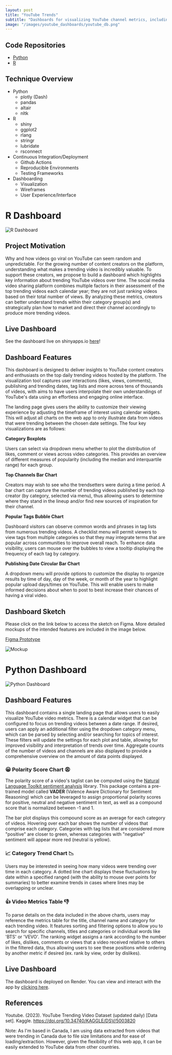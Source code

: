 ```yaml
---
layout: post
title: "YouTube Trends"
subtitle: "Dashboards for visualizing YouTube channel metrics, including sentiment scores and trends over time"
image: "/images/youtube_dashboards/youtube_db.png"
---
```


## Code Repositories
- [Python](https://github.com/lzung/youtube_trends)
- [R](https://github.com/UBC-MDS/trending_youtube_viz_R)

## Technique Overview
- Python
    - plotly (Dash)
    - pandas
    - altair
    - nltk
- R
    - shiny
    - ggplot2
    - rlang
    - stringr
    - lubridate
    - rsconnect
- Continuous Integration/Deployment
    - Github Actions
    - Reproducible Environments
    - Testing Frameworks
- Dashboarding
    - Visualization
    - Wireframes
    - User Experience/Interface

# R Dashboard

![R Dashboard](/images/youtube_dashboards/shiny_dashboard.gif)
## Project Motivation

Why and how videos go viral on YouTube can seem random and unpredictable. For the growing number of content creators on the platform, understanding what makes a trending video is incredibly valuable. To support these creators, we propose to build a dashboard which highlights key information about trending YouTube videos over time. The social media video sharing platform combines multiple factors in their assessment of the top trending videos each calendar year; they are not just ranking videos based on their total number of views. By analyzing these metrics, creators can better understand trends within their category group(s) and strategically plan how to market and direct their channel accordingly to produce more trending videos.

## Live Dashboard

See the dashboard live on shinyapps.io [here](https://lzung.shinyapps.io/youtube-trend-visualizer/)!

## Dashboard Features

This dashboard is designed to deliver insights to YouTube content creators and enthusiasts on the top daily trending videos hosted by the platform. The visualization tool captures user interactions (likes, views, comments), publishing and trending dates, tag lists and more across tens of thousands of videos, with aims to have users interpolate their own understandings of YouTube's data using an effortless and engaging online interface.

The landing page gives users the ability to customize their viewing experience by adjusting the timeframe of interest using calendar widgets. This will adjust all charts on the web app to only illustrate data from videos that were trending between the chosen date settings. The four key visualizations are as follows:

**Category Boxplots**

Users can select via dropdown menu whether to plot the distribution of likes, comment or views across video categories. This provides an overview of different measures of popularity (including the median and interquartile range) for each group.

**Top Channels Bar Chart**

Creators may wish to see who the trendsetters were during a time period. A bar chart can capture the number of trending videos published by each top creator (by category, selected via menu), thus allowing users to determine where they stand in the lineup and/or find new sources of inspiration for their channel.

**Popular Tags Bubble Chart**

Dashboard visitors can observe common words and phrases in tag lists from numerous trending videos. A checklist menu will permit viewers to view tags from multiple categories so that they may integrate terms that are popular across communities to improve overall reach. To enhance data visibility, users can mouse over the bubbles to view a tooltip displaying the frequency of each tag by category.

**Publishing Date Circular Bar Chart**

A dropdown menu will provide options to customize the display to organize results by time of day, day of the week, or month of the year to highlight popular upload days/times on YouTube. This will enable users to make informed decisions about when to post to best increase their chances of having a viral video.

## Dashboard Sketch

Please click on the link below to access the sketch on Figma. More detailed mockups of the intended features are included in the image below.

[Figma Prototype](https://www.figma.com/proto/33iTnABTUz3DOoFkYiHiHU/Dashboard?node-id=1%3A2&scaling=scale-down&page-id=0%3A1&starting-point-node-id=1%3A2)

![Mockup](/images/youtube_dashboards/mockup.png)

# Python Dashboard

![Python Dashboard](/images/youtube_dashboards/dash_dashboard.gif)

## Dashboard Features

This dashboard contains a single landing page that allows users to easily visualize YouTube video metrics. There is a calendar widget that can be configured to focus on trending videos between a date range. If desired, users can apply an additional filter using the dropdown category menu, which can be parsed by selecting and/or searching for topics of interest. These filters will update the settings for each plot and table, allowing for improved visibility and interpretation of trends over time. Aggregate counts of the number of videos and channels are also displayed to provide a comprehensive overview on the amount of data points displayed.

### 😀 Polarity Score Chart 😩

The polarity score of a video's taglist can be computed using the [Natural Language Toolkit sentiment analysis](https://www.nltk.org/howto/sentiment.html) library. This package contains a pre-trained model called **VADER** (Valence Aware Dictionary for Sentiment Reasoning) which can be leveraged to assign proportional polarity scores for positive, neutral and negative sentiment in text, as well as a compound score that is normalized between -1 and 1.

The bar plot displays this compound score as an average for each category of videos. Hovering over each bar shows the number of videos that comprise each category. Categories with tag lists that are considered more "positive" are closer to green, whereas categories with "negative" sentiment will appear more red (neutral is yellow).

### 📈 Category Trend Chart 📉

Users may be interested in seeing how many videos were trending over time in each category. A dotted line chart displays these fluctuations by date within a specified ranged (with the ability to mouse over points for summaries) to better examine trends in cases where lines may be overlapping or unclear.

### 👍 Video Metrics Table 👎

To parse details on the data included in the above charts, users may reference the metrics table for the title, channel name and category for each trending video. It features sorting and filtering options to allow you to search for specific channels, titles and categories or individual words like 'BTS' or 'VEVO'. The ranking widget assigns a rank according to the number of likes, dislikes, comments or views that a video received relative to others in the filtered data, thus allowing users to see these positions while ordering by another metric if desired (ex. rank by view, order by dislikes).

## Live Dashboard

The dashboard is deployed on Render. You can view and interact with the app by [clicking here](https://youtube-trend-visualizer.onrender.com/).

## References

Youtube. (2023). YouTube Trending Video Dataset (updated daily) [Data set]. Kaggle. https://doi.org/10.34740/KAGGLE/DSV/5003820

Note: As I'm based in Canada, I am using data extracted from videos that were trending in Canada due to file size limitations and for ease of loading/extraction. However, given the flexibility of this web app, it can be easily extended to YouTube data from other countries.